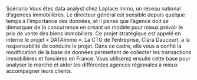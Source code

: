 Scénario
Vous êtes data analyst chez Laplace Immo, un réseau national d’agences immobilières. Le
directeur général est sensible depuis quelque temps à l’importance des données, et il
pense que l’agence doit se démarquer de la concurrence en créant un modèle pour mieux
prévoir le prix de vente des biens immobiliers.
Ce projet stratégique est appelé en interne le projet « DATAImmo ». La CTO de
l’entreprise, Clara Daucourt, a la responsabilité de conduire le projet.
Dans ce cadre, elle vous a confié la modification de la base de données permettant de
collecter les transactions immobilières et foncières en France. Vous utiliserez ensuite cette
base pour analyser le marché et aider les différentes agences régionales à mieux accompagner leurs clients.
